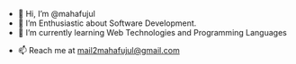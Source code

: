 - 👋 Hi, I’m @mahafujul
- 👀 I’m Enthusiastic about Software Development.
- 🌱 I’m currently learning Web Technologies and Programming Languages
<!-- - 💞️ I’m looking to collaborate on ... -->
- 📫 Reach me at [mail2mahafujul@gmail.com](mailto:email2mahafujul@gmail.com)

<!---
mahafujul/mahafujul is a ✨ special ✨ repository because its `README.md` (this file) appears on your GitHub profile.
You can click the Preview link to take a look at your changes.
--->
